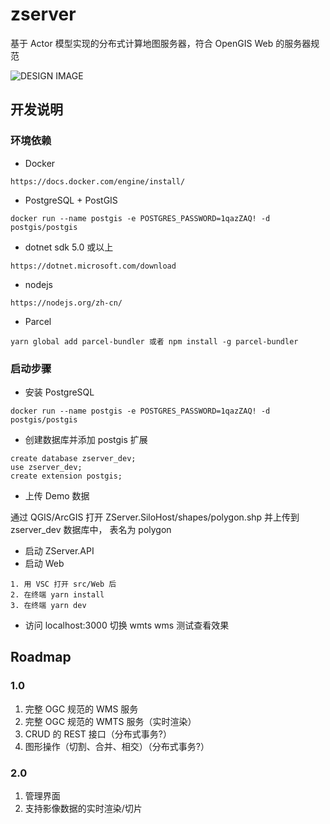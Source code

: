 # zserver

基于 Actor 模型实现的分布式计算地图服务器，符合 OpenGIS Web 的服务器规范

![DESIGN IMAGE](https://github.com/zmaplab/zserver/blob/main/img/design.jpg?raw=true)

## 开发说明

### 环境依赖

+ Docker

```
https://docs.docker.com/engine/install/
```

+ PostgreSQL + PostGIS

```
docker run --name postgis -e POSTGRES_PASSWORD=1qazZAQ! -d postgis/postgis
```

+ dotnet sdk 5.0 或以上

```
https://dotnet.microsoft.com/download
```

+ nodejs

```
https://nodejs.org/zh-cn/
```

+ Parcel

```
yarn global add parcel-bundler 或者 npm install -g parcel-bundler
```

### 启动步骤

+ 安装 PostgreSQL
```
docker run --name postgis -e POSTGRES_PASSWORD=1qazZAQ! -d postgis/postgis
```
+ 创建数据库并添加 postgis 扩展

```
create database zserver_dev;
use zserver_dev;
create extension postgis;
```
+ 上传 Demo 数据

通过 QGIS/ArcGIS 打开 ZServer.SiloHost/shapes/polygon.shp 并上传到 zserver_dev 数据库中， 表名为 polygon

+ 启动 ZServer.API
+ 启动 Web

```
1. 用 VSC 打开 src/Web 后
2. 在终端 yarn install
3. 在终端 yarn dev
```

+ 访问 localhost:3000 切换 wmts wms 测试查看效果

## Roadmap

### 1.0 

1. 完整 OGC 规范的 WMS 服务
2. 完整 OGC 规范的 WMTS 服务（实时渲染）
3. CRUD 的 REST 接口（分布式事务?）
4. 图形操作（切割、合并、相交）（分布式事务?）

### 2.0 

1. 管理界面
2. 支持影像数据的实时渲染/切片

 
